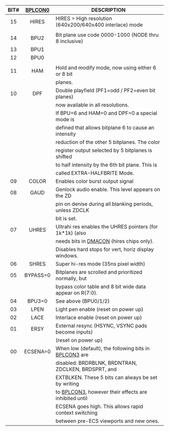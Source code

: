 | BIT# | [BPLCON0](BPLCON0.md) | DESCRIPTION                                             |
|:----:|:-------:|---------------------------------------------------------|
| 15   | HIRES   | HIRES = High resolution (640x200/640x400 interlace) mode|
|      |         |                                                         |
| 14   | BPU2    | Bit plane use code 0000-1000 (NODE thru 8 inclusive)    |
| 13   | BPU1    |                                                         |
| 12   | BPU0    |                                                         |
|      |         |                                                         |
| 11   | HAM     | Hold and modify mode, now using either 6 or 8 bit       |
|      |         | planes.                                                 |
| 10   | DPF     | Double playfield (PF1=odd / PF2=even bit planes)        |
|      |         | now available in all resolutions.                       |
|      |         | If BPU=6 and HAM=0 and DPF=0 a special mode is          |
|      |         | defined that allows bitplane 6 to cause an intensity    |
|      |         | reduction of the other 5 bitplanes. The color           |
|      |         | register output selected by 5 bitplanes is shifted      |
|      |         | to half intensity by the 6th bit plane. This is         |
|      |         | called EXTRA-HALFBRITE Mode.                            |
| 09   |  COLOR  | Enables color burst output signal                       |
| 08   |  GAUD   | Genlock audio enable. This level appears on the ZD      |
|      |         | pin on denise during all blanking periods, unless ZDCLK |
|      |         | bit is set.                                             |
| 07   |  UHRES  | Ultrahi res enables the UHRES pointers (for 1k*1k) (also|
|      |         | needs bits in [DMACON](DMACON.md) (hires chips only).                |
|      |         | Disables hard stops for vert, horiz display windows.    |
| 06   |  SHRES  | Super hi-res mode (35ns pixel width)                    |
| 05   | BYPASS=0| Bitplanes are scrolled and prioritized normally, but    |
|      |         | bypass color table and 8 bit wide data appear on R(7:0).|
| 04   |  BPU3=0 | See above (BPU0/1/2)                                    |
| 03   |  LPEN   | Light pen enable (reset on power up)                    |
| 02   |  LACE   | Interlace enable (reset on power up)                    |
| 01   |  ERSY   | External resync (HSYNC, VSYNC pads become inputs)       |
|      |         | (reset on power up)                                     |
| 00   | ECSENA=0| When low (default), the following bits in [BPLCON3](BPLCON3.md) are   |
|      |         | disabled: BRDRBLNK, BRDNTRAN, ZDCLKEN, BRDSPRT, and     |
|      |         | EXTBLKEN. These 5 bits can always be set by writing     |
|      |         | to [BPLCON3](BPLCON3.md), however their effects are inhibited until   |
|      |         | ECSENA goes high. This allows rapid context switching   |
|      |         | between pre-ECS viewports and new ones.                 |